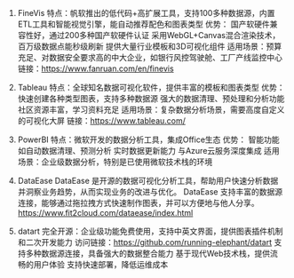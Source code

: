 1. FineVis
‌特点‌：帆软推出的低代码+高扩展工具，支持100多种数据源，内置ETL工具和智能视觉引擎，能自动推荐配色和图表类型
‌优势‌：
国产软硬件兼容性好，通过200多种国产软硬件认证
采用WebGL+Canvas混合渲染技术，百万级数据点能秒级刷新
提供大量行业模板和3D可视化组件
‌适用场景‌：预算充足、对数据安全要求高的中大企业，如银行风控驾驶舱、工厂产线监控中心
链接：https://www.fanruan.com/en/finevis

2. Tableau
‌特点‌：全球知名数据可视化软件，提供丰富的模板和图表类型
‌优势‌：
快速创建各种类型图表，支持多种数据源
强大的数据清理、预处理和分析功能
社区资源丰富，学习资料充足
‌适用场景‌：复杂数据分析场景，需要高度自定义的可视化大屏
链接：https://www.tableau.com/
‌
3. PowerBI
‌特点‌：微软开发的数据分析工具，集成Office生态
‌优势‌：
智能功能如自动数据清理、预测分析
实时数据更新能力
与Azure云服务深度集成
‌适用场景‌：企业级数据分析，特别是已使用微软技术栈的环境
‌
4. DataEase
DataEase 是开源的数据可视化分析工具，帮助用户快速分析数据并洞察业务趋势，从而实现业务的改进与优化。
DataEase 支持丰富的数据源连接，能够通过拖拉拽方式快速制作图表，并可以方便地与他人分享。
https://www.fit2cloud.com/dataease/index.html

5. datart‌
‌完全开源‌：企业级功能免费使用，支持中英文界面，提供图表插件机制和二次开发能力‌
访问链接：https://github.com/running-elephant/datart
支持多种数据源连接，具备强大的数据整合能力
基于现代Web技术栈，提供流畅的用户体验
支持快速部署，降低运维成本

